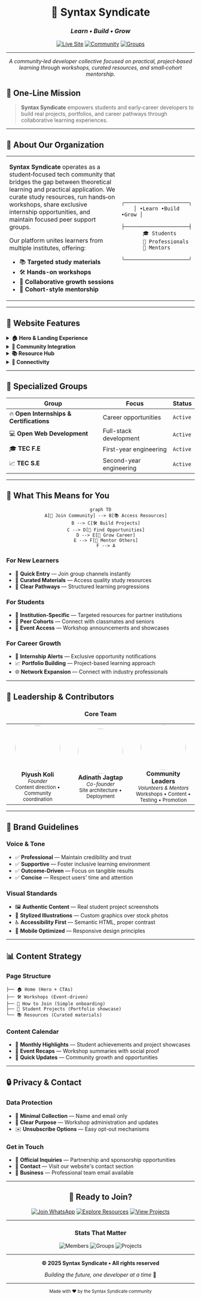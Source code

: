 <div align="center">

# 🚀 **Syntax Syndicate**

### *Learn • Build • Grow*

[![Live Site](https://img.shields.io/badge/🌐_Live_Site-syntax--syndicate.onrender.com-brightgreen?style=for-the-badge&logo=render)](https://syntax-syndicate.onrender.com/)
[![Community](https://img.shields.io/badge/👥_Community-500+_Members-blue?style=for-the-badge&logo=whatsapp)](https://syntax-syndicate.onrender.com/)
[![Groups](https://img.shields.io/badge/🎯_Specialized_Groups-4_Active-orange?style=for-the-badge&logo=discord)](https://syntax-syndicate.onrender.com/)

---

*A community‑led developer collective focused on practical, project‑based learning through workshops, curated resources, and small‑cohort mentorship.*

</div>

## 🎯 **One-Line Mission**

> **Syntax Syndicate** empowers students and early‑career developers to build real projects, portfolios, and career pathways through collaborative learning experiences.

---

## 🌟 **About Our Organization**

<table>
<tr>
<td width="60%">

**Syntax Syndicate** operates as a student‑focused tech community that bridges the gap between theoretical learning and practical application. We curate study resources, run hands‑on workshops, share exclusive internship opportunities, and maintain focused peer support groups.

Our platform unites learners from multiple institutes, offering:
- 📚 **Targeted study materials**
- 🛠️ **Hands-on workshops** 
- 🤝 **Collaborative growth sessions**
- 🎯 **Cohort-style mentorship**

</td>
<td width="40%">

```ascii
    ╭─────────────────────╮
    │ •Learn •Build •Grow │
    ├─────────────────────┤
       🎓 Students         
       💼 Professionals   
       🌱 Mentors         
    ╰─────────────────────╯
```

</td>
</tr>
</table>

---

## 🎨 **Website Features**

<details>
<summary><b>🏠 Hero & Landing Experience</b></summary>

- **Clear Value Proposition** — "Learn • Build • Grow" messaging
- **Primary CTA** — Streamlined community join flow
- **Visual Impact** — Professional, conversion-optimized design

</details>

<details>
<summary><b>👥 Community Integration</b></summary>

- **WhatsApp Groups** — Direct access to specialized communities
- **Group Segmentation** — Targeted cohorts for different skill levels
- **Social Proof** — Live member counts and activity metrics

</details>

<details>
<summary><b>📚 Resource Hub</b></summary>

- **Internship Alerts** — Curated opportunity notifications
- **Institution Resources** — Terna College & IIT-Madras materials  
- **Community Courses** — Peer-generated learning content
- **Career Roadmaps** — Structured development pathways

</details>

<details>
<summary><b>🔗 Connectivity</b></summary>

- **Quick Links** — GitHub, LinkedIn, and community touchpoints
- **Professional Footer** — Clean attribution and copyright information

</details>

---

## 🎯 **Specialized Groups**

<div align="center">

| Group | Focus | Status |
|-------|-------|--------|
| 🔥 **Open Internships & Certifications** | Career opportunities | `Active` |
| 💻 **Open Web Development** | Full-stack development | `Active` |
| 🎓 **TEC F.E** | First-year engineering | `Active` |
| 📈 **TEC S.E** | Second-year engineering | `Active` |

</div>

---

## 🌈 **What This Means for You**

<div align="center">

```mermaid
graph TD
    A[🎯 Join Community] --> B[📚 Access Resources]
    B --> C[🛠️ Build Projects]
    C --> D[💼 Find Opportunities]
    D --> E[🚀 Grow Career]
    E --> F[🤝 Mentor Others]
    F --> A
```

</div>

### **For New Learners**
- 🚀 **Quick Entry** — Join group channels instantly
- 📖 **Curated Materials** — Access quality study resources
- 🎯 **Clear Pathways** — Structured learning progressions

### **For Students**
- 🏫 **Institution-Specific** — Targeted resources for partner institutions
- 👥 **Peer Cohorts** — Connect with classmates and seniors
- 🎪 **Event Access** — Workshop announcements and showcases

### **For Career Growth**
- 💼 **Internship Alerts** — Exclusive opportunity notifications
- 📈 **Portfolio Building** — Project-based learning approach
- 🌐 **Network Expansion** — Connect with industry professionals

---

## 👥 **Leadership & Contributors**

<div align="center">

### **Core Team**

<table>
<tr>
<td align="center" width="33%">
<img src="https://via.placeholder.com/120x120/4285f4/ffffff?text=PK" width="120" height="120" style="border-radius: 60px;">
<br><b>Piyush Koli</b><br>
<sub><i>Founder</i></sub><br>
<small>Content direction • Community coordination</small>
</td>
<td align="center" width="33%">
<img src="https://via.placeholder.com/120x120/34a853/ffffff?text=AJ" width="120" height="120" style="border-radius: 60px;">
<br><b>Adinath Jagtap</b><br>
<sub><i>Co-founder</i></sub><br>
<small>Site architecture • Deployment</small>
</td>
<td align="center" width="33%">
<img src="https://via.placeholder.com/120x120/ea4335/ffffff?text=C+" width="120" height="120" style="border-radius: 60px;">
<br><b>Community Leaders</b><br>
<sub><i>Volunteers & Mentors</i></sub><br>
<small>Workshops • Content • Testing • Promotion</small>
</td>
</tr>
</table>

</div>

---

## 🎨 **Brand Guidelines**

### **Voice & Tone**
- ✅ **Professional** — Maintain credibility and trust
- ✅ **Supportive** — Foster inclusive learning environment  
- ✅ **Outcome-Driven** — Focus on tangible results
- ✅ **Concise** — Respect users' time and attention

### **Visual Standards**
- 🖼️ **Authentic Content** — Real student project screenshots
- 🎨 **Stylized Illustrations** — Custom graphics over stock photos
- ♿ **Accessibility First** — Semantic HTML, proper contrast
- 📱 **Mobile Optimized** — Responsive design principles

---

## 📊 **Content Strategy**

### **Page Structure**
```
├── 🏠 Home (Hero + CTAs)
├── 🛠️ Workshops (Event-driven)
├── 🤝 How to Join (Simple onboarding)
├── 🎨 Student Projects (Portfolio showcase)
└── 📚 Resources (Curated materials)
```

### **Content Calendar**
- 📅 **Monthly Highlights** — Student achievements and project showcases
- 🎉 **Event Recaps** — Workshop summaries with social proof
- 🚀 **Quick Updates** — Community growth and opportunities

---

## 🔒 **Privacy & Contact**

### **Data Protection**
- 📝 **Minimal Collection** — Name and email only
- 🎯 **Clear Purpose** — Workshop administration and updates
- ✉️ **Unsubscribe Options** — Easy opt-out mechanisms

### **Get in Touch**
- 🏢 **Official Inquiries** — Partnership and sponsorship opportunities
- 📧 **Contact** — Visit our website's contact section
- 💼 **Business** — Professional team email available

---

<div align="center">

## 🚀 **Ready to Join?**

[![Join WhatsApp](https://img.shields.io/badge/Join_WhatsApp_Community-25D366?style=for-the-badge&logo=whatsapp&logoColor=white)](https://syntax-syndicate.onrender.com/)
[![Explore Resources](https://img.shields.io/badge/Explore_Resources-FF6B6B?style=for-the-badge&logo=bookstack&logoColor=white)](https://syntax-syndicate.onrender.com/)
[![View Projects](https://img.shields.io/badge/View_Projects-4ECDC4?style=for-the-badge&logo=github&logoColor=white)](https://syntax-syndicate.onrender.com/)

---

### **Stats That Matter**

![Members](https://img.shields.io/badge/Active_Members-500+-brightgreen?style=flat-square)
![Groups](https://img.shields.io/badge/Specialized_Groups-4-blue?style=flat-square)
![Projects](https://img.shields.io/badge/Projects_Built-∞-orange?style=flat-square)

---

**© 2025 Syntax Syndicate • All rights reserved**

*Building the future, one developer at a time* 🚀

</div>

---

<div align="center">
<sub>Made with ❤️ by the Syntax Syndicate community</sub>
</div>

